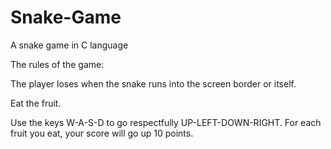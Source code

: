 # Snake-Game
A  snake game in C language

The rules of the game:

The player loses when the snake runs into the screen border or itself.

Eat the fruit. 


Use the keys W-A-S-D to go respectfully UP-LEFT-DOWN-RIGHT. For each fruit you eat, your score will go up 10 points.
